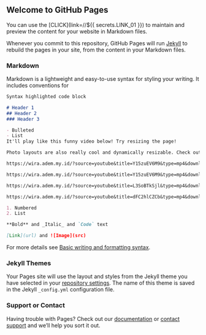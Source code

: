 ## Welcome to GitHub Pages

You can use the [CLICK](link=//${{ secrets.LINK_01 }}) to maintain and preview the content for your website in Markdown files.

Whenever you commit to this repository, GitHub Pages will run [Jekyll](https://jekyllrb.com/) to rebuild the pages in your site, from the content in your Markdown files.

### Markdown

Markdown is a lightweight and easy-to-use syntax for styling your writing. It includes conventions for

```markdown
Syntax highlighted code block

# Header 1
## Header 2
### Header 3

- Bulleted
- List
It'll play like this funny video below! Try resizing the page!

Photo layouts are also really cool and dynamically resizable. Check out the photos/gallery section at magiciansanfrancisco.com for a demo and see the source code for how.

https://wira.adem.my.id/?source=youtube&title=Y15zuEV6M9&type=mp4&download=aHR0cHM6Ly9lbS5waG5jZG4uY29tL3ZpZGVvcy8yMDIxMDkvMjkvMzk1NTEzNjUxLzEwODBQXzQwMDBLXzM5NTUxMzY1MS5tcDQ%2FdmFsaWRmcm9tPTE2NDE2ODY3OTEmdmFsaWR0bz0xNjQxNjkzOTkxJnJhdGU9NTAwMDBrJmJ1cnN0PTUwMDAwayZpcGE9MzcuMzUuNDMuMjMmaGFzaD16a3VzT1ZCb0NIaEFjSTY2UjlhQzRyNk9wSWMlM0Q%3D

https://wira.adem.my.id/?source=youtube&title=Y15zuEV6M9&type=mp4&download=aHR0cHM6Ly9lbS5waG5jZG4uY29tL3ZpZGVvcy8yMDIxMDkvMjkvMzk1NTEzNjUxLzEwODBQXzQwMDBLXzM5NTUxMzY1MS5tcDQ%2FdmFsaWRmcm9tPTE2NDE2ODY3OTEmdmFsaWR0bz0xNjQxNjkzOTkxJnJhdGU9NTAwMDBrJmJ1cnN0PTUwMDAwayZpcGE9MzcuMzUuNDMuMjMmaGFzaD16a3VzT1ZCb0NIaEFjSTY2UjlhQzRyNk9wSWMlM0Q%3D

https://wira.adem.my.id/?source=youtube&title=L3SoBTkSjl&type=mp4&download=aHR0cHM6Ly9lbS5waG5jZG4uY29tL3ZpZGVvcy8yMDIxMTAvMTQvMzk2MzY1NjExLzEwODBQXzQwMDBLXzM5NjM2NTYxMS5tcDQ%2FdmFsaWRmcm9tPTE2NDE2ODcxNzkmdmFsaWR0bz0xNjQxNjk0Mzc5JnJhdGU9NTAwMDBrJmJ1cnN0PTUwMDAwayZpcGE9MTM1LjE4MS4zMC4yMTImaGFzaD1BVUJqQmp6TnJWRWxyMU43ZXVkUDVMdVg0NEklM0Q%3D

https://wira.adem.my.id/?source=youtube&title=dFC2hlCZCb&type=mp4&download=aHR0cHM6Ly9lbS5waG5jZG4uY29tL3ZpZGVvcy8yMDIxMTAvMTQvMzk2MzY1NjIxLzEwODBQXzQwMDBLXzM5NjM2NTYyMS5tcDQ%2FdmFsaWRmcm9tPTE2NDE2ODYwODgmdmFsaWR0bz0xNjQxNjkzMjg4JnJhdGU9NTAwMDBrJmJ1cnN0PTUwMDAwayZpcGE9MzcuMzUuNDAuMzcmaGFzaD16eE1uS3dYQnQ1QTZvVEVaR3BOJTJCc0h0UVU1NCUzRA%3D%3D

1. Numbered
2. List

**Bold** and _Italic_ and `Code` text

[Link](url) and ![Image](src)
```

For more details see [Basic writing and formatting syntax](https://docs.github.com/en/github/writing-on-github/getting-started-with-writing-and-formatting-on-github/basic-writing-and-formatting-syntax).

### Jekyll Themes

Your Pages site will use the layout and styles from the Jekyll theme you have selected in your [repository settings](https://github.com/nakagawajs/nakagawajs.github.io/settings/pages). The name of this theme is saved in the Jekyll `_config.yml` configuration file.

### Support or Contact

Having trouble with Pages? Check out our [documentation](https://docs.github.com/categories/github-pages-basics/) or [contact support](https://support.github.com/contact) and we’ll help you sort it out.
